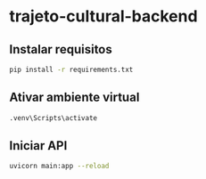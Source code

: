 # trajeto-cultural-backend

## Instalar requisitos
```bash
pip install -r requirements.txt
```

## Ativar ambiente virtual
```bash
.venv\Scripts\activate
```

## Iniciar API
```bash
uvicorn main:app --reload
```
